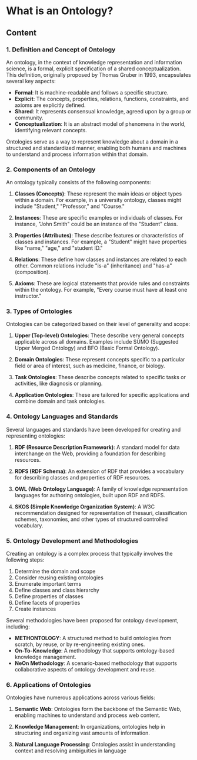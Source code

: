 # What is an Ontology?

## Content

### 1. Definition and Concept of Ontology

An ontology, in the context of knowledge representation and information science, is a formal, explicit specification of a shared conceptualization. This definition, originally proposed by Thomas Gruber in 1993, encapsulates several key aspects:

- **Formal**: It is machine-readable and follows a specific structure.
- **Explicit**: The concepts, properties, relations, functions, constraints, and axioms are explicitly defined.
- **Shared**: It represents consensual knowledge, agreed upon by a group or community.
- **Conceptualization**: It is an abstract model of phenomena in the world, identifying relevant concepts.

Ontologies serve as a way to represent knowledge about a domain in a structured and standardized manner, enabling both humans and machines to understand and process information within that domain.

### 2. Components of an Ontology

An ontology typically consists of the following components:

1. **Classes (Concepts)**: These represent the main ideas or object types within a domain. For example, in a university ontology, classes might include "Student," "Professor," and "Course."

2. **Instances**: These are specific examples or individuals of classes. For instance, "John Smith" could be an instance of the "Student" class.

3. **Properties (Attributes)**: These describe features or characteristics of classes and instances. For example, a "Student" might have properties like "name," "age," and "student ID."

4. **Relations**: These define how classes and instances are related to each other. Common relations include "is-a" (inheritance) and "has-a" (composition).

5. **Axioms**: These are logical statements that provide rules and constraints within the ontology. For example, "Every course must have at least one instructor."

### 3. Types of Ontologies

Ontologies can be categorized based on their level of generality and scope:

1. **Upper (Top-level) Ontologies**: These describe very general concepts applicable across all domains. Examples include SUMO (Suggested Upper Merged Ontology) and BFO (Basic Formal Ontology).

2. **Domain Ontologies**: These represent concepts specific to a particular field or area of interest, such as medicine, finance, or biology.

3. **Task Ontologies**: These describe concepts related to specific tasks or activities, like diagnosis or planning.

4. **Application Ontologies**: These are tailored for specific applications and combine domain and task ontologies.

### 4. Ontology Languages and Standards

Several languages and standards have been developed for creating and representing ontologies:

1. **RDF (Resource Description Framework)**: A standard model for data interchange on the Web, providing a foundation for describing resources.

2. **RDFS (RDF Schema)**: An extension of RDF that provides a vocabulary for describing classes and properties of RDF resources.

3. **OWL (Web Ontology Language)**: A family of knowledge representation languages for authoring ontologies, built upon RDF and RDFS.

4. **SKOS (Simple Knowledge Organization System)**: A W3C recommendation designed for representation of thesauri, classification schemes, taxonomies, and other types of structured controlled vocabulary.

### 5. Ontology Development and Methodologies

Creating an ontology is a complex process that typically involves the following steps:

1. Determine the domain and scope
2. Consider reusing existing ontologies
3. Enumerate important terms
4. Define classes and class hierarchy
5. Define properties of classes
6. Define facets of properties
7. Create instances

Several methodologies have been proposed for ontology development, including:

- **METHONTOLOGY**: A structured method to build ontologies from scratch, by reuse, or by re-engineering existing ones.
- **On-To-Knowledge**: A methodology that supports ontology-based knowledge management.
- **NeOn Methodology**: A scenario-based methodology that supports collaborative aspects of ontology development and reuse.

### 6. Applications of Ontologies

Ontologies have numerous applications across various fields:

1. **Semantic Web**: Ontologies form the backbone of the Semantic Web, enabling machines to understand and process web content.

2. **Knowledge Management**: In organizations, ontologies help in structuring and organizing vast amounts of information.

3. **Natural Language Processing**: Ontologies assist in understanding context and resolving ambiguities in language